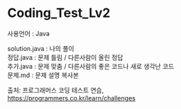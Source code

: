 # Coding_Test_Lv2
사용언어 : Java

solution.java : 나의 풀이<br>
정답.java : 문제 틀림 / 다른사람이 올린 정답<br>
추가.java : 문제 맞춤 / 다른사람의 좋은 코드나 새로 생각난 코드<br>
문제.md : 문제 설명 복사본

출처: 프로그래머스 코딩 테스트 연습, https://programmers.co.kr/learn/challenges
